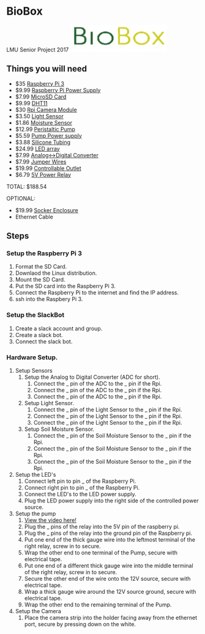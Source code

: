 # BioBox
LMU Senior Project 2017
![BioBox](https://github.com/brandonblau/BioBox/blob/master/Resources/BioBoxLogoSmall.jpg?raw=true)

## Things you will need
- $35 [Raspberry Pi 3](https://www.amazon.com/Raspberry-Pi-RASPBERRYPI3-MODB-1GB-Model-Motherboard/dp/B01CD5VC92)
- $9.99 [Raspberry Pi Power Supply](https://www.amazon.com/CanaKit-Raspberry-Supply-Adapter-Charger/dp/B00MARDJZ4/ref=pd_sim_147_1?_encoding=UTF8&pd_rd_i=B00MARDJZ4&pd_rd_r=16GG90H18DXRBV8JPYC0&pd_rd_w=WuKq5&pd_rd_wg=tjcn6&psc=1&refRID=16GG90H18DXRBV8JPYC0)
- $7.99 [MicroSD Card](https://www.amazon.com/SanDisk-Mobile-MicroSDHC-Adapter-SDSDQM-016G-B35A/dp/B004ZIENBA/ref=sr_1_3?s=pc&ie=UTF8&qid=1493079793&sr=1-3&keywords=micro+sd+card)
- $9.99 [DHT11](https://www.amazon.com/gp/product/B00NAY22V8/ref=oh_aui_detailpage_o07_s01?ie=UTF8&psc=1)
- $30 [Rpi Camera Module](https://www.amazon.com/Raspberry-Pi-Camera-Module-Megapixel/dp/B01ER2SKFS/ref=sr_1_1?s=electronics&ie=UTF8&qid=1493079683&sr=1-1&keywords=pi+cam)
- $3.50 [Light Sensor](https://www.dfrobot.com/product-1004.html?gclid=CI37nLKsvtMCFZIBaQodBhkK3Q)
- $1.86 [Moisture Sensor](https://www.amazon.com/SODIAL-Humidity-Moisture-Detection-Digital/dp/B01I1DNW8O/ref=sr_1_22?s=industrial&ie=UTF8&qid=1493824528&sr=1-22&keywords=moisture+sensor)
- $12.99 [Peristaltic Pump](https://www.amazon.com/ZJchao-Dosing-Peristaltic-Aquarium-Analytic/dp/B00F9MXFFQ/ref=sr_1_5?ie=UTF8&qid=1493824225&sr=8-5&keywords=peristaltic+pump)
- $5.59 [Pump Power supply](https://www.amazon.com/gp/product/B005JRGOCM/ref=oh_aui_detailpage_o02_s01?ie=UTF8&psc=1)
- $3.88 [Silicone Tubing](https://www.amazon.com/Baomain-Silicone-Tubing-Vacuum-Hose/dp/B01IB8EH8S/ref=sr_1_3?s=industrial&ie=UTF8&qid=1493824381&sr=1-3&keywords=white+silicone+tubing+1%2F8%22id)
- $24.99 [LED array](https://www.amazon.com/gp/product/B01IVQ96KY/ref=oh_aui_detailpage_o05_s00?ie=UTF8&psc=1)
- $7.99 [Analog<->Digital Converter](https://www.amazon.com/SMAKN®-PCF8591-Converter-Digital-Conversion/dp/B00RMBTAO2/ref=sr_1_2?s=electronics&ie=UTF8&qid=1493078912&sr=1-2&keywords=PCF8591+AD%2FDA)
- $7.99 [Jumper Wires](https://www.amazon.com/gp/product/B01FPMN432/ref=oh_aui_detailpage_o09_s00?ie=UTF8&psc=1)
- $19.99 [Controllable Outlet](https://www.adafruit.com/product/2935)
- $6.79 [5V Power Relay](https://www.amazon.com/gp/product/B00E0NTPP4/ref=oh_aui_detailpage_o02_s00?ie=UTF8&psc=1)

TOTAL: $188.54

OPTIONAL:
- $19.99 [Socker Enclosure](http://www.ikea.com/us/en/catalog/products/70186603/)
- Ethernet Cable
## Steps
### Setup the Raspberry Pi 3
  1. Format the SD Card.
  2. Downlaod the Linux distribution.
  3. Mount the SD Card.
  4. Put the SD card into the Raspberry Pi 3.
  5. Connect the Raspberry Pi to the internet and find the IP address. 
  6. ssh into the Raspbery Pi 3.
### Setup the SlackBot
  1. Create a slack account and group.
  2. Create a slack bot. 
  3. Connect the slack bot.
### Hardware Setup.
  1. Setup Sensors
     1. Setup the Analog to Digital Converter (ADC for short).
        1. Connect the _ pin of the ADC to the _ pin if the Rpi.
        1. Connect the _ pin of the ADC to the _ pin if the Rpi.
        1. Connect the _ pin of the ADC to the _ pin if the Rpi.
     2. Setup Light Sensor.
        1. Connect the _ pin of the Light Sensor to the _ pin if the Rpi.
        1. Connect the _ pin of the Light Sensor to the _ pin if the Rpi.
        1. Connect the _ pin of the Light Sensor to the _ pin if the Rpi.
     3. Setup Soil Moisture Sensor.
        1. Connect the _ pin of the Soil Moisture Sensor to the _ pin if the Rpi.
        1. Connect the _ pin of the Soil Moisture Sensor to the _ pin if the Rpi.
        1. Connect the _ pin of the Soil Moisture Sensor to the _ pin if the Rpi.
  2. Setup the LED's
     1. Connect left pin to pin _ of the Raspberry Pi.
     2. Connect right pin to pin _ of the Raspberry Pi.
     3. Connect the LED's to the LED power supply.
     4. Plug the LED power supply into the right side of the controlled power source.
  3. Setup the pump
     1. [View the video here!](https://www.youtube.com/watch?v=v65U86tB1cM)
     2. Plug the _ pins of the relay into the 5V pin of the raspberry pi.
     3. Plug the _ pins of the relay into the ground pin of the Raspberry pi.
     4. Put one end of the thick gauge wire into the leftmost terminal of the right relay, screw in to secure.
     5. Wrap the other end to one terminal of the Pump, secure with electrical tape.
     6. Put one end of a different thick gauge wire into the middle terminal of the right relay, screw in to secure.
     7. Secure the other end of the wire onto the 12V source, secure with electrical tape.
     8. Wrap a thick gauge wire around the 12V source ground, secure with electrical tape.
     9. Wrap the other end to the remaining terminal of the Pump.
  4. Setup the Camera
     1. Place the camera strip into the holder facing away from the ethernet port, secure by pressing down on the white.
  
